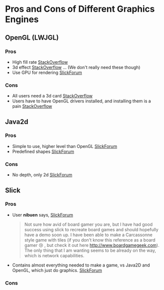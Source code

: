 Pros and Cons of Different Graphics Engines
===========================================

OpenGL (LWJGL)
--------------
### Pros ###
- High fill rate [StackOverflow]
- 3d effect [StackOverflow] ... (We don't really need these though)
- Use GPU for rendering [SlickForum]

### Cons ###
- All users need a 3d card [StackOverflow]
- Users have to have OpenGL drivers installed, and installing them is a pain [StackOverflow]

Java2d
------
### Pros ###
- Simple to use, higher level than OpenGL [SlickForum]
- Predefined shapes [SlickForum]

### Cons ###
- No depth, only 2d [SlickForum]

Slick
-----
### Pros ###
- User **nibuen** says, [SlickForum]
  > Not sure how avid of board gamer you are, but I have had good success using slick to recreate
  > board games and should hopefully have a demo soon up. I have been able to make a Carcassonne
  > style game with tiles (if you don't know this reference as a board gamer :cry: , but check it
  > out here http://www.boardgamegeek.com). The only thing that I am wanting seems to be already
  > on the way, which is network capabilities.
- Contains almost everything needed to make a game, vs Java2D and OpenGL, which just do graphics.
  [SlickForum]
### Cons ###


[StackOverflow]: http://stackoverflow.com/questions/5371692/can-java2d-be-as-fast-as-lwjgl-and-jogl
    "Can Java2d be as fast as LWJGL and JOGL?"
[SlickForum]: http://slick.ninjacave.com/forum/viewtopic.php?t=887
    "Slick vs. OpenGL vs. Java 2D"

